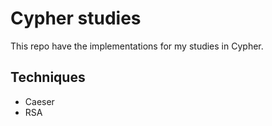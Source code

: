# Cypher studies

This repo have the implementations for my studies in Cypher.

## Techniques

- Caeser
- RSA
